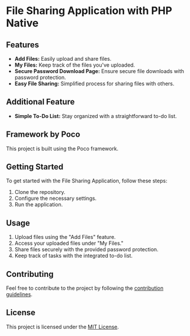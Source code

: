 # File Sharing Application with PHP Native

## Features

- **Add Files:** Easily upload and share files.
- **My Files:** Keep track of the files you've uploaded.
- **Secure Password Download Page:** Ensure secure file downloads with password protection.
- **Easy File Sharing:** Simplified process for sharing files with others.

## Additional Feature

- **Simple To-Do List:** Stay organized with a straightforward to-do list.

## Framework by Poco

This project is built using the Poco framework.

## Getting Started

To get started with the File Sharing Application, follow these steps:

1. Clone the repository.
2. Configure the necessary settings.
3. Run the application.

## Usage

1. Upload files using the "Add Files" feature.
2. Access your uploaded files under "My Files."
3. Share files securely with the provided password protection.
4. Keep track of tasks with the integrated to-do list.

## Contributing

Feel free to contribute to the project by following the [contribution guidelines](CONTRIBUTING.md).

## License

This project is licensed under the [MIT License](LICENSE).
